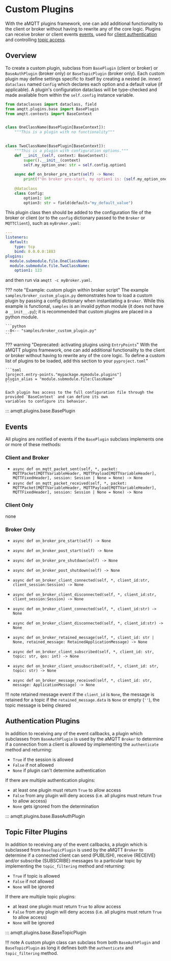 # Custom Plugins

With the aMQTT plugins framework, one can add additional functionality to the client or broker without
having to rewrite any of the core logic. Plugins can receive broker or client events [events](custom_plugins.md#events),
used for [client authentication](custom_plugins.md#authentication-plugins) and controlling [topic access](custom_plugins.md#topic-filter-plugins).

## Overview

To create a custom plugin, subclass from `BasePlugin` (client or broker) or `BaseAuthPlugin` (broker only)
or `BaseTopicPlugin` (broker only).  Each custom plugin may define settings specific to itself by creating
a nested (ie. inner) `dataclass` named `Config` which declares each option and a default value (if applicable). A
plugin's configuration dataclass will be type-checked and made available from within the `self.config` instance variable.

```python
from dataclasses import dataclass, field
from amqtt.plugins.base import BasePlugin
from amqtt.contexts import BaseContext


class OneClassName(BasePlugin[BaseContext]):
    """This is a plugin with no functionality"""

    
class TwoClassName(BasePlugin[BaseContext]):
    """This is a plugin with configuration options."""
    def __init__(self, context: BaseContext):
        super().__init__(context)
        self.my_option_one: str = self.config.option1
        
    async def on_broker_pre_start(self) -> None:
        print(f"On broker pre-start, my option1 is: {self.my_option_one}")
        
    @dataclass
    class Config:
        option1: int
        option3: str = field(default="my_default_value")
```

This plugin class then should be added to the configuration file of the broker or client (or to the `config`
dictionary passed to the `Broker` or `MQTTClient`), such as `myBroker.yaml`:

```yaml
---
listeners:
  default:
    type: tcp
    bind: 0.0.0.0:1883
plugins:
  module.submodule.file.OneClassName:
  module.submodule.file.TwoClassName:
    option1: 123
```

and then run via `amqtt -c myBroker.yaml`.

??? note "Example: custom plugin within broker script"
    The example `samples/broker_custom_plugin.py` demonstrates how to load a custom plugin
    by passing a config dictionary when instantiating a `Broker`. While this example is functional,
    `samples` is an invalid python module (it does not have a `__init__.py`); it is recommended
    that custom plugins are placed in a python module.

    ```python
    --8<-- "samples/broker_custom_plugin.py"
    ```

??? warning "Deprecated: activating plugins using `EntryPoints`"
    With the aMQTT plugins framework, one can add additional functionality to the client or broker without
    having to rewrite any of the core logic. To define a custom list of plugins to be loaded, add this section
    to your `pyproject.toml`"

    ```toml
    [project.entry-points."mypackage.mymodule.plugins"]
    plugin_alias = "module.submodule.file:ClassName"
    ```

    Each plugin has access to the full configuration file through the provided `BaseContext` and can define its own
    variables to configure its behavior.

::: amqtt.plugins.base.BasePlugin



## Events


All plugins are notified of events if the `BasePlugin` subclass implements one or more of these methods:

### Client and Broker

- `async def on_mqtt_packet_sent(self, *, packet: MQTTPacket[MQTTVariableHeader, MQTTPayload[MQTTVariableHeader], MQTTFixedHeader], session: Session | None = None) -> None`
- `async def on_mqtt_packet_received(self, *, packet: MQTTPacket[MQTTVariableHeader, MQTTPayload[MQTTVariableHeader], MQTTFixedHeader], session: Session | None = None) -> None`

### Client Only

none

### Broker Only

- `async def on_broker_pre_start(self) -> None`
- `async def on_broker_post_start(self) -> None`
- `async def on_broker_pre_shutdown(self) -> None`
- `async def on_broker_post_shutdown(self) -> None`

- `async def on_broker_client_connected(self, *, client_id:str, client_session:Session) -> None`
- `async def on_broker_client_disconnected(self, *, client_id:str, client_session:Session) -> None`

- `async def on_broker_client_connected(self, *, client_id:str) -> None`
- `async def on_broker_client_disconnected(self, *, client_id:str) -> None`

- `async def on_broker_retained_message(self, *, client_id: str | None, retained_message: RetainedApplicationMessage) -> None`

- `async def on_broker_client_subscribed(self, *, client_id: str, topic: str, qos: int) -> None`
- `async def on_broker_client_unsubscribed(self, *, client_id: str, topic: str) -> None`

- `async def on_broker_message_received(self, *, client_id: str, message: ApplicationMessage) -> None`


!!! note retained message event
    if the `client_id` is `None`, the message is retained for a topic
    if the `retained_message.data` is `None` or empty (`''`), the topic message is being cleared


## Authentication Plugins

In addition to receiving any of the event callbacks, a plugin which subclasses from `BaseAuthPlugin`
is used by the aMQTT `Broker` to determine if a connection from a client is allowed by 
implementing the `authenticate` method and returning:
- `True` if the session is allowed
- `False` if not allowed
- `None` if plugin can't determine authentication

If there are multiple authentication plugins:
- at least one plugin must return `True` to allow access
- `False` from any plugin will deny access (i.e. all plugins must return `True` to allow access)
- `None` gets ignored from the determination

::: amqtt.plugins.base.BaseAuthPlugin

## Topic Filter Plugins

In addition to receiving any of the event callbacks, a plugin which is subclassed from `BaseTopicPlugin`
is used by the aMQTT `Broker` to determine if a connected client can send (PUBLISH), receive (RECEIVE)
and/or subscribe (SUBSCRIBE) messages to a particular topic by implementing the `topic_filtering` method and returning:
- `True` if topic is allowed 
- `False` if not allowed
- `None` will be ignored

If there are multiple topic plugins:
- at least one plugin must return `True` to allow access
- `False` from any plugin will deny access (i.e. all plugins must return `True` to allow access)
- `None` will be ignored

::: amqtt.plugins.base.BaseTopicPlugin


!!! note
    A custom plugin class can subclass from both `BaseAuthPlugin` and `BaseTopicPlugin` as long it defines
    both the `authenticate` and `topic_filtering` method.
